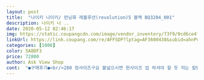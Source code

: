 ```yaml
---
layout: post 
title:  "나이키 나이키/ 런닝화 레볼루션(revolution)5 블랙 BQ3204_001" 
description: 나이키 나 ..
date: 2020-05-12 02:46:17 
img: https://static.coupangcdn.com/image/vendor_inventory/73f9/9cd6ce4f57130d45450ab9e92635fc3c5fbd8b5acbecd897bd5c14cdcb69.jpg 
linkUrl: https://link.coupang.com/re/AFFSDP?lptag=AF3600438&subid=ahnPublicAsk&pageKey=1119863133&itemId=2085584612&vendorItemId=70084601707&traceid=V0-113-9dd0e0fef040a6cb 
categories: [1006] 
color: 5A8DF3 
price: 72800 
author: Ask View Shop 
cont:  "●구매후기●<br/>280 정사이즈구요 볼넓으시면 한사이즈 업 하셔야 할 듯 저는 칼발이라 볼은 넉넉하구요<br/>발길이도 보통 280 신는데 여유있게 딱 맞아요<br/>생각보다 괜찮아요 기대를 안하고 헬스장에서 신을 용도로는 딱인거 같아요<br/>조깅용으로 샀는데 저렴한 가격에 매우 만족합니다^^<br/>좋아요<br/>280 정사이즈구요 볼넓으시면 한사이즈 업 하셔야 할 듯 저는 칼발이라 볼은 넉넉하구요<br/>발길이도 보통 280 신는데 여유있게 딱 맞아요<br/>생각보다 괜찮아요 기대를 안하고 헬스장에서 신을 용도로는 딱인거 같아요<br/>조깅용으로 샀는데 저렴한 가격에 매우 만족합니다^^<br/>좋아요<br/>" 
---
```

